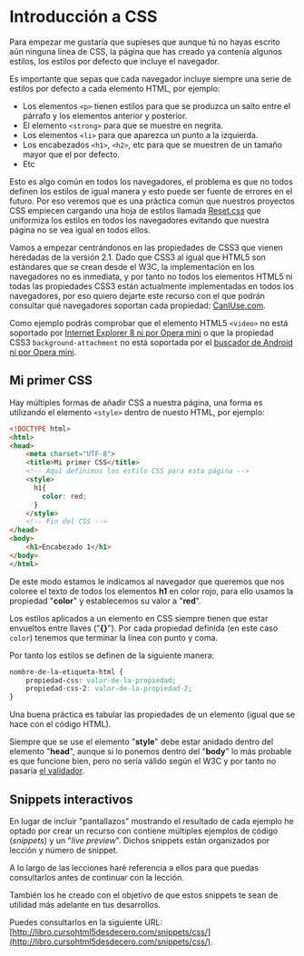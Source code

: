 # Introducción a CSS

Para empezar me gustaría que supieses que aunque tú no hayas escrito aún ninguna línea de CSS, la página que has creado ya contenía algunos estilos, los estilos por defecto que incluye el navegador.

Es importante que sepas que cada navegador incluye siempre una serie de estilos por defecto a cada elemento HTML, por ejemplo:

* Los elementos `<p>` tienen estilos para que se produzca un salto entre el párrafo y los elementos anterior y posterior.
* El elemento `<strong>` para que se muestre en negrita.
* Los elementos `<li>` para que aparezca un punto a la izquierda.
* Los encabezados `<h1>`, `<h2>`, etc para que se muestren de un tamaño mayor que el por defecto.
* Etc

Esto es algo común en todos los navegadores, el problema es que no todos definen los estilos de igual manera y esto puede ser fuente de errores en el futuro. Por eso veremos que es una práctica común que nuestros proyectos CSS empiecen cargando una hoja de estilos llamada [Reset.css](http://meyerweb.com/eric/tools/css/reset/) que uniformiza los estilos en todos los navegadores evitando que nuestra página no se vea igual en todos ellos.

Vamos a empezar centrándonos en las propiedades de CSS3 que vienen heredadas de la versión 2.1. Dado que CSS3 al igual que HTML5 son estándares que se crean desde el W3C, la implementación en los navegadores no es inmediata, y por tanto no todos los elementos HTML5 ni todas las propiedades CSS3 están actualmente implementadas en todos los navegadores, por eso quiero dejarte este recurso con el que podrán consultar qué navegadores soportan cada propiedad: [CanIUse.com](http://caniuse.com/).

Como ejemplo podrás comprobar que el elemento HTML5 `<video>` no está soportado por [Internet Explorer 8 ni por Opera mini](http://caniuse.com/#search=video) o que la propiedad CSS3 `background-attachment` no está soportada por el [buscador de Android ni por Opera mini](http://caniuse.com/#feat=background-attachment).

## Mi primer CSS

Hay múltiples formas de añadir CSS a nuestra página, una forma es utilizando el elemento `<style>` dentro de nuesto HTML, por ejemplo:

```html
<!DOCTYPE html>
<html>
<head>
    <meta charset="UTF-8">
    <title>Mi primer CSS</title>
    <!-- Aquí definimos los estilo CSS para esta página -->
    <style>
      h1{
        color: red;
      }
    </style>
    <!-- Fin del CSS -->
</head>
<body>
    <h1>Encabezado 1</h1>
</body>
</html>
```

De este modo estamos le indicamos al navegador que queremos que nos coloree el texto de todos los elementos **h1** en color rojo, para ello usamos la propiedad "**color**" y establecemos su valor a "**red**".

Los estilos aplicados a un elemento en CSS siempre tienen que estar envueltos entre llaves \("**{}**"\). Por cada propiedad definida \(en este caso `color`\) tenemos que terminar la línea con punto y coma.

Por tanto los estilos se definen de la siguiente manera:
```css
nombre-de-la-etiqueta-html {
    propiedad-css: valor-de-la-propiedad;
    propiedad-css-2: valor-de-la-propiedad-2;
}
```

Una buena práctica es tabular las propiedades de un elemento (igual que se hace con el código HTML).

Siempre que se use el elemento "**style**" debe estar anidado dentro del elemento "**head**", aunque si lo ponemos dentro del "**body**" lo más probable es que funcione bien, pero no sería válido según el W3C y por tanto no pasaría [el validador](https://validator.w3.org/nu/#textarea).

## Snippets interactivos

En lugar de incluir "pantallazos" mostrando el resultado de cada ejemplo he optado por crear un recurso con contiene múltiples ejemplos de código (*snippets*) y un "*live preview*". Dichos snippets están organizados por lección y número de snippet. 

A lo largo de las lecciones haré referencia a ellos para que puedas consultarlos antes de continuar con la lección.

También los he creado con el objetivo de que estos snippets te sean de utilidad más adelante en tus desarrollos.

Puedes consultarlos en la siguiente URL: [http://libro.cursohtml5desdecero.com/snippets/css/](http://libro.cursohtml5desdecero.com/snippets/css/).
